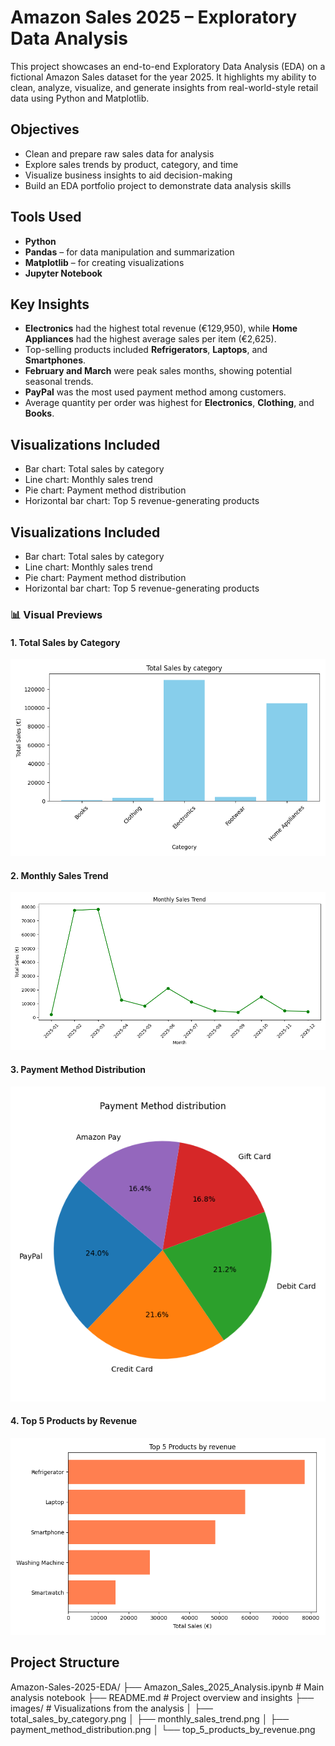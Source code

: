 # Amazon Sales 2025 – Exploratory Data Analysis

This project showcases an end-to-end Exploratory Data Analysis (EDA) on a fictional Amazon Sales dataset for the year 2025. It highlights my ability to clean, analyze, visualize, and generate insights from real-world-style retail data using Python and Matplotlib.


##  Objectives
- Clean and prepare raw sales data for analysis
- Explore sales trends by product, category, and time
- Visualize business insights to aid decision-making
- Build an EDA portfolio project to demonstrate data analysis skills


## Tools Used
- **Python**  
- **Pandas** – for data manipulation and summarization  
- **Matplotlib** – for creating visualizations  
- **Jupyter Notebook**


## Key Insights

- **Electronics** had the highest total revenue (€129,950), while **Home Appliances** had the highest average sales per item (€2,625).
- Top-selling products included **Refrigerators**, **Laptops**, and **Smartphones**.
- **February and March** were peak sales months, showing potential seasonal trends.
- **PayPal** was the most used payment method among customers.
- Average quantity per order was highest for **Electronics**, **Clothing**, and **Books**.


## Visualizations Included
- Bar chart: Total sales by category  
- Line chart: Monthly sales trend  
- Pie chart: Payment method distribution  
- Horizontal bar chart: Top 5 revenue-generating products

##  Visualizations Included
- Bar chart: Total sales by category  
- Line chart: Monthly sales trend  
- Pie chart: Payment method distribution  
- Horizontal bar chart: Top 5 revenue-generating products

### 📊 Visual Previews

#### 1. Total Sales by Category  
![Total Sales by Category](images/total_sales_by_category.png)

#### 2. Monthly Sales Trend  
![Monthly Sales Trend](images/monthly_sales_trend.png)

#### 3. Payment Method Distribution  
![Payment Method Distribution](images/payment_method_distribution.png)

#### 4. Top 5 Products by Revenue  
![Top 5 Products by Revenue](images/top_5_products_by_revenue.png)

## Project Structure
Amazon-Sales-2025-EDA/
├── Amazon_Sales_2025_Analysis.ipynb # Main analysis notebook
├── README.md # Project overview and insights
├── images/ # Visualizations from the analysis
│ ├── total_sales_by_category.png
│ ├── monthly_sales_trend.png
│ ├── payment_method_distribution.png
│ └── top_5_products_by_revenue.png




